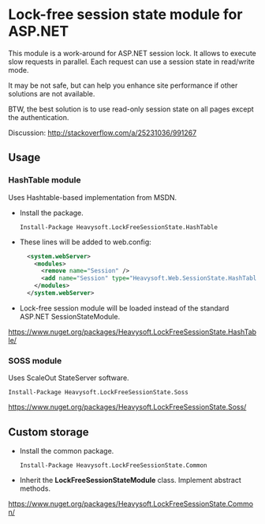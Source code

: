 Lock-free session state module for ASP.NET
==========================================

This module is a work-around for ASP.NET session lock. It allows to execute slow requests in parallel. Each request can use a session state in read/write mode.

It may be not safe, but can help you enhance site performance if other solutions are not available.

BTW, the best solution is to use read-only session state on all pages except the authentication.

Discussion: http://stackoverflow.com/a/25231036/991267

Usage
-----

### HashTable module

Uses Hashtable-based implementation from MSDN.

* Install the package.

    ```
    Install-Package Heavysoft.LockFreeSessionState.HashTable
    ```
* These lines will be added to web.config:

    ```xml
      <system.webServer>
        <modules>
          <remove name="Session" />
          <add name="Session" type="Heavysoft.Web.SessionState.HashTableSessionStateModule,Heavysoft.LockFreeSessionState.HashTable,PublicKeyToken=ea16f0ccebd288da" />      
        </modules>
      </system.webServer>
    ```

* Lock-free session module will be loaded instead of the standard ASP.NET SessionStateModule.

https://www.nuget.org/packages/Heavysoft.LockFreeSessionState.HashTable/

### SOSS module

Uses ScaleOut StateServer software.

```
Install-Package Heavysoft.LockFreeSessionState.Soss
```

https://www.nuget.org/packages/Heavysoft.LockFreeSessionState.Soss/

Custom storage
--------------

* Install the common package.

    ```
    Install-Package Heavysoft.LockFreeSessionState.Common
    ```
* Inherit the **LockFreeSessionStateModule** class. Implement abstract methods.

https://www.nuget.org/packages/Heavysoft.LockFreeSessionState.Common/
